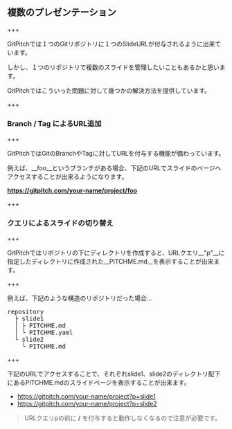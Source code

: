 ## 複数のプレゼンテーション

+++

GitPitchでは１つのGitリポジトリに１つのSlideURLが付与されるように出来ています。

しかし、１つのリポジトリで複数のスライドを管理したいこともあるかと思います。

GitPitchではこういった問題に対して幾つかの解決方法を提供しています。

+++

### Branch / Tag によるURL追加

+++

GitPitchではGitのBranchやTagに対してURLを付与する機能が備わっています。

例えば、__foo__というブランチがある場合、下記のURLでスライドのページへアクセスすることが出来るようになります。

__https://gitpitch.com/your-name/project/foo__

+++

### クエリによるスライドの切り替え

+++

GitPitchではリポジトリの下にディレクトリを作成すると、URLクエリ__"p"__に指定したディレクトリに作成された__PITCHME.md__を表示することが出来ます。

+++

例えば、下記のような構造のリポジトリだった場合…

<pre>
repository
  ├ slide1
  │ ├ PITCHME.md
  │ └ PITCHME.yaml
  └ slide2
    └ PITCHME.md
</pre>

+++

下記のURLでアクセスすることで、それぞれslide1、slide2のディレクトリ配下にあるPITCHME.mdのスライドページを表示することが出来ます。

- https://gitpitch.com/your-name/project?p=slide1
- https://gitpitch.com/your-name/project?p=slide2

> URLクエリpの前に __/__ を付与すると動作しなくなるので注意が必要です。
